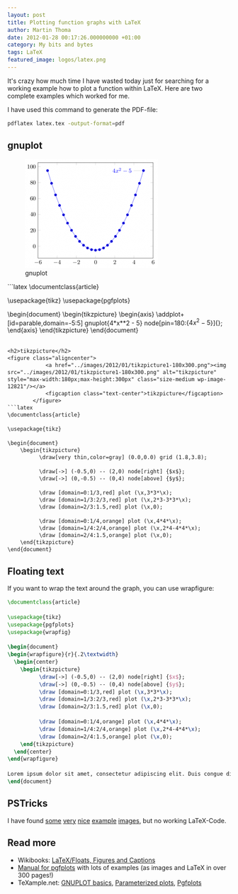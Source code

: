```yaml
---
layout: post
title: Plotting function graphs with LaTeX
author: Martin Thoma
date: 2012-01-28 00:17:26.000000000 +01:00
category: My bits and bytes
tags: LaTeX
featured_image: logos/latex.png
---
```

It's crazy how much time I have wasted today just for searching for a working example how to plot a function within LaTeX. Here are two complete examples which worked for me.

I have used this command to generate the PDF-file:

```bash
pdflatex latex.tex -output-format=pdf
```

<h2>gnuplot</h2>
<figure class="aligncenter">
            <a href="../images/2012/01/gnuplot-300x246.png"><img src="../images/2012/01/gnuplot-300x246.png" alt="gnuplot" style="max-width:300px;max-height:246px" class="size-medium wp-image-12781"/></a>
            <figcaption class="text-center">gnuplot</figcaption>
        </figure>
```latex
\documentclass{article}

\usepackage{tikz}
\usepackage{pgfplots}

\begin{document}
    \begin{tikzpicture}
        \begin{axis}
            \addplot+[id=parable,domain=-5:5]
            gnuplot{4*x**2 - 5}
            node[pin=180:{$4x^2-5$}]{};
        \end{axis}
    \end{tikzpicture}
\end{document}
```

<h2>tikzpicture</h2>
<figure class="aligncenter">
            <a href="../images/2012/01/tikzpicture1-180x300.png"><img src="../images/2012/01/tikzpicture1-180x300.png" alt="tikzpicture" style="max-width:180px;max-height:300px" class="size-medium wp-image-12821"/></a>
            <figcaption class="text-center">tikzpicture</figcaption>
        </figure>
```latex
\documentclass{article}

\usepackage{tikz}

\begin{document}
    \begin{tikzpicture}
          \draw[very thin,color=gray] (0.0,0.0) grid (1.8,3.8);

          \draw[->] (-0.5,0) -- (2,0) node[right] {$x$};
          \draw[->] (0,-0.5) -- (0,4) node[above] {$y$};

          \draw [domain=0:1/3,red] plot (\x,3*3*\x);
          \draw [domain=1/3:2/3,red] plot (\x,2*3-3*3*\x);
          \draw [domain=2/3:1.5,red] plot (\x,0);

          \draw [domain=0:1/4,orange] plot (\x,4*4*\x);
          \draw [domain=1/4:2/4,orange] plot (\x,2*4-4*4*\x);
          \draw [domain=2/4:1.5,orange] plot (\x,0);
    \end{tikzpicture}
\end{document}
```

<h2>Floating text</h2>
If you want to wrap the text around the graph, you can use wrapfigure:

```latex
\documentclass{article}

\usepackage{tikz}
\usepackage{pgfplots}
\usepackage{wrapfig}

\begin{document}
\begin{wrapfigure}{r}{.2\textwidth}
  \begin{center}
    \begin{tikzpicture}
          \draw[->] (-0.5,0) -- (2,0) node[right] {$x$};
          \draw[->] (0,-0.5) -- (0,4) node[above] {$y$};
          \draw [domain=0:1/3,red] plot (\x,3*3*\x);
          \draw [domain=1/3:2/3,red] plot (\x,2*3-3*3*\x);
          \draw [domain=2/3:1.5,red] plot (\x,0);

          \draw [domain=0:1/4,orange] plot (\x,4*4*\x);
          \draw [domain=1/4:2/4,orange] plot (\x,2*4-4*4*\x);
          \draw [domain=2/4:1.5,orange] plot (\x,0);
    \end{tikzpicture}
  \end{center}
\end{wrapfigure}

Lorem ipsum dolor sit amet, consectetur adipiscing elit. Duis congue dictum elit. Morbi ultricies laoreet massa, sed sagittis lorem laoreet et. Donec at erat non sem tristique rutrum vel vel justo. Vestibulum tincidunt pulvinar mi, a congue purus dignissim vel. Ut porttitor dignissim neque eget rutrum. Nunc gravida varius semper. Quisque et purus quam. Quisque ultricies tristique magna sit amet egestas. Mauris bibendum lacus semper justo consectetur blandit vitae non nisi. Etiam non augue nec est facilisis tempor. Nullam non diam vel erat fermentum gravida. Proin tincidunt turpis lobortis ante elementum suscipit. Curabitur congue, dolor fringilla feugiat blandit, quam libero euismod purus, eget commodo erat nibh a augue. Vestibulum ut tellus ac arcu semper facilisis.
\end{document}
```

<h2>PSTricks</h2>
I have found <a href="http://www.tn-home.de/Tobias/Soft/TeX/TUG040611/presentation.pdf">some</a> <a href="http://en.wikipedia.org/wiki/PSTricks">very</a> <a href="http://www.siart.de/typografie/pstricks_20030809.pdf">nice</a> <a href="http://mirror.informatik.uni-mannheim.de/pub/mirrors/tex-archive/graphics/pstricks/contrib/pst-3dplot/pst-3dplot-doc.pdf">example</a> <a href="http://www.ursoswald.ch/LaTeXGraphics/pstricks/pstricks.html">images</a>, but no working LaTeX-Code.

<h2>Read more</h2>
<ul>
  <li>Wikibooks: <a href="http://en.wikibooks.org/wiki/LaTeX/Floats,_Figures_and_Captions">LaTeX/Floats, Figures and Captions</a></li>
  <li><a href="http://ftp.math.purdue.edu/mirrors/ctan.org/graphics/pgf/contrib/pgfplots/doc/latex/pgfplots/pgfplots.pdf">Manual for pgfplots</a> with lots of examples (as images and LaTeX in over 300 pages!)</li>
  <li>TeXample.net: <a href="http://www.texample.net/tikz/examples/gnuplot-basics/">GNUPLOT basics</a>, <a href="http://www.texample.net/tikz/examples/parameterized-plots/">Parameterized plots</a>, <a href="http://www.texample.net/tikz/examples/pgfplots/">Pgfplots</a></li>
</ul>
